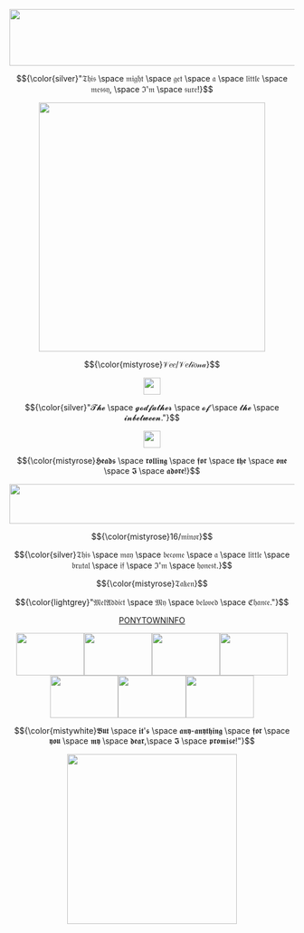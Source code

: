 <p align="center"> <img width="1000" height="100" src="https://64.media.tumblr.com/d1daec2f8e389cf844bcd8d8d1c94cc3/ae2433434469ecfc-38/s400x600/1cf4826b78e64eb7d2135642b8d0942d1ce582cf.pnj"> </p>
<p align="center"> $${\color{silver}"𝔗𝔥𝔦𝔰 \space 𝔪𝔦𝔤𝔥𝔱 \space 𝔤𝔢𝔱 \space 𝔞 \space 𝔩𝔦𝔱𝔱𝔩𝔢 \space 𝔪𝔢𝔰𝔰𝔶, \space ℑ'𝔪 \space 𝔰𝔲𝔯𝔢!}$$
<p align="center"> <img width="400" height="440" src="https://files.catbox.moe/yjl9mg.webp"> </p>
<p align= "center"> $${\color{mistyrose}𝒱𝑒𝑒/𝒱𝑒𝓁𝒾𝑜𝓃𝒶}$$
<p align= "center"> <img width="30" height="30" src="https://64.media.tumblr.com/a9c2a164ac44f664a4805f5d9bb306e5/9cd7c663e33f0456-f4/s75x75_c1/d14c593fa5192c7d88fc613a89fda0bfd30afa7e.gifv"> </p>
<p align="center"> $${\color{silver}"𝓣𝓱𝓮 \space 𝓰𝓸𝓭𝓯𝓪𝓽𝓱𝓮𝓻 \space 𝓸𝓯 \space 𝓽𝓱𝓮 \space 𝓲𝓷𝓫𝓮𝓽𝔀𝓮𝓮𝓷."}$$
<p align= "center"> <img width="30" height="30" src="https://64.media.tumblr.com/9c2d7e44c395ec5dbf96fcc3dcf80dee/tumblr_inline_p8doaxwukd1rpglid_75sq.gifv"> </p> 
<p align= "center"> $${\color{mistyrose}𝕳𝖊𝖆𝖉𝖘 \space 𝖗𝖔𝖑𝖑𝖎𝖓𝖌 \space 𝖋𝖔𝖗 \space 𝖙𝖍𝖊 \space 𝖔𝖓𝖊 \space 𝕴 \space 𝖆𝖉𝖔𝖗𝖊!}$$
<p align="center"> <img width="900" height="70" src="https://64.media.tumblr.com/076edc7d325191f51cd3b260ff237a2b/d064790de911ee2d-02/s400x600/e9e4c1bf44479a348a0dad11d24e9eefcc3cc115.pnj"> </p>
<p align= "center"> $${\color{mistyrose}16/𝔪𝔦𝔫𝔬𝔯}$$
<p align="center"> $${\color{silver}𝔗𝔥𝔦𝔰 \space 𝔪𝔞𝔶 \space 𝔟𝔢𝔠𝔬𝔪𝔢 \space 𝔞 \space 𝔩𝔦𝔱𝔱𝔩𝔢 \space 𝔟𝔯𝔲𝔱𝔞𝔩 \space 𝔦𝔣 \space ℑ'𝔪 \space 𝔥𝔬𝔫𝔢𝔰𝔱.}$$
<p align= "center"> $${\color{mistyrose}𝔗𝔞𝔨𝔢𝔫}$$
<p align="center"> $${\color{lightgrey}"𝔐𝔢𝔩𝔄𝔡𝔡𝔦𝔠𝔱 \space 𝔐𝔶 \space 𝔟𝔢𝔩𝔬𝔳𝔢𝔡 \space ℭ𝔥𝔞𝔫𝔠𝔢."}$$
<p align="center"> <a href="https://www.patreon.com/preview/campaign?u=72833203&fan_landing=true&view_as=public" target="_blank">PONYTOWNINFO</a> 
<p align="center"> <img width="120" height="75" src="https://64.media.tumblr.com/e0693d3e3eb6b3db6fd7ca2b7097e8fc/e1363fcb45235c50-70/s100x200/1a7059c98cc32ccd56360665cd76515218c4b9e6.gifv"><img width="120" height="75" src="https://64.media.tumblr.com/ccd9d4de7751c57bc9fcb48109919abb/65e5f04146774905-1e/s400x600/8875380807dfc3e95ec85d8e674897e5a69bc9f1.jpg"><img width="120" height="75" src="https://64.media.tumblr.com/c4c1e2819ac815f9ed057efe5809cdb8/8a42bf4c12d3f662-d0/s250x400/29458c00ea639a49be2f579e5ee88f9f6da653f2.jpg"><img width="120" height="75" src="https://64.media.tumblr.com/d49ae83d4350550860ad59f44357df0c/0d5bf3abf003e4e3-27/s400x600/c5c8416c9bdc212ac1f195ef00d1032a973aede4.pnj"><img width="120" height="75" src="https://i.pinimg.com/736x/f3/ee/35/f3ee35a5b5cce6a71ba03d1d28163078.jpg"><img width="120" height="75" src="https://i.pinimg.com/736x/a7/a6/5b/a7a65b3e800fa51f65ce38ef7123752b.jpg"><img width="120" height="75" src="https://i.pinimg.com/736x/a9/a0/26/a9a0267fabacac193eb474cecfec5b6b.jpg">
<p align= "center"> $${\color{mistywhite}𝕭𝖚𝖙 \space 𝖎𝖙'𝖘 \space 𝖆𝖓𝖞-𝖆𝖓𝖞𝖙𝖍𝖎𝖓𝖌 \space 𝖋𝖔𝖗 \space 𝖞𝖔𝖚 \space 𝖒𝖞 \space 𝖉𝖊𝖆𝖗,\space  𝕴 \space 𝖕𝖗𝖔𝖒𝖎𝖘𝖊!"}$$
<p align="center"> <img width="300" height="300" src="https://github.com/user-attachments/assets/c79bd066-bde8-4862-b735-6963484de2a8"></p>

